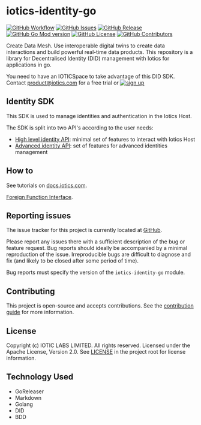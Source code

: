 # iotics-identity-go

[![GitHub Workflow](https://img.shields.io/github/workflow/status/Iotic-Labs/iotics-identity-go/go)](https://github.com/Iotic-Labs/iotics-identity-go/actions/workflows/go.yml)
[![GitHub Issues](https://img.shields.io/github/issues/Iotic-Labs/iotics-identity-go)](https://github.com/Iotic-Labs/iotics-identity-go/issues)
[![GitHub Release](https://img.shields.io/github/v/release/Iotic-Labs/iotics-identity-go)](https://github.com/Iotic-Labs/iotics-identity-go/releases)
[![GitHub Go Mod version](https://img.shields.io/github/go-mod/go-version/Iotic-Labs/iotics-identity-go)](https://github.com/Iotic-Labs/iotics-identity-go/blob/main/go.mod)
[![GitHub License](https://img.shields.io/github/license/Iotic-Labs/iotics-identity-go)](https://github.com/Iotic-Labs/iotics-identity-go/blob/main/LICENSE)
[![GitHub Contributors](https://img.shields.io/github/contributors/Iotic-Labs/iotics-identity-go)](https://github.com/Iotic-Labs/iotics-identity-go)

Create Data Mesh. Use interoperable digital twins to create data interactions and build powerful real-time data products. This repository is a library for Decentralised Identity (DID) management with Iotics for applications in go.

You need to have an IOTICSpace to take advantage of this DID SDK. Contact <a href="mailto:product@iotics.com">product@iotics.com</a> for a free trial or [![sign up](https://img.shields.io/badge/sign%20up-164194.svg?style=flat)](https://www.iotics.com/signup-preview-program/)

## Identity SDK

This SDK is used to manage identities and authentication in the Iotics Host.

The SDK is split into two API's according to the user needs:

- [High level identity API](pkg/api): minimal set of features to interact with Iotics Host
- [Advanced identity API](pkg/advancedapi): set of features for advanced identities management

## How to

See tutorials on [docs.iotics.com](https://docs.iotics.com/docs/create-decentralized-identity-documents).

[Foreign Function Interface](./ffi/rust/README.md).

## Reporting issues

The issue tracker for this project is currently located at [GitHub](https://github.com/Iotic-Labs/iotics-identity-go/issues).

Please report any issues there with a sufficient description of the bug or feature request. Bug reports should ideally be accompanied by a minimal reproduction of the issue. Irreproducible bugs are difficult to diagnose and fix (and likely to be closed after some period of time).

Bug reports must specify the version of the `iotics-identity-go` module.

## Contributing

This project is open-source and accepts contributions. See the [contribution guide](./CONTRIBUTING.md) for more information.

## License

Copyright (c) IOTIC LABS LIMITED. All rights reserved. Licensed under the Apache License, Version 2.0. See [LICENSE](./LICENSE) in the project root for license information.

## Technology Used

- GoReleaser
- Markdown
- Golang
- DID
- BDD
